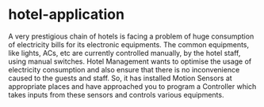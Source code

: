 # hotel-application
A very prestigious chain of hotels is facing a problem of huge consumption of electricity bills for
its electronic equipments. The common equipments, like lights, ACs, etc are currently controlled
manually, by the hotel staff, using manual switches. Hotel Management wants to optimise the
usage of electricity consumption and also ensure that there is no inconvenience caused to the
guests and staff. So, it has installed Motion Sensors at appropriate places and have approached
you to program a Controller which takes inputs from these sensors and controls various
equipments.
